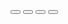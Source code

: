 <!doctype html>
<html lang="en">
<head>
    <meta charset="UTF-8">
    <meta name="viewport"
          content="width=device-width, user-scalable=no, initial-scale=1.0, maximum-scale=1.0, minimum-scale=1.0">
    <meta http-equiv="X-UA-Compatible" content="ie=edge">
    <title>贪吃蛇</title>
    <link rel="stylesheet" href="style.css">
    <script src="Snake.js"></script>
</head>
<body>
    <canvas id="c" width="600px" height="600px" style=""></canvas>
    <div id="Controller">
        <div>
            <button id="up"></button>
            <button id="down"></button>
            <button id="left"></button>
            <button id="right"></button>
        </div>
    </div>
</body>
</html>
